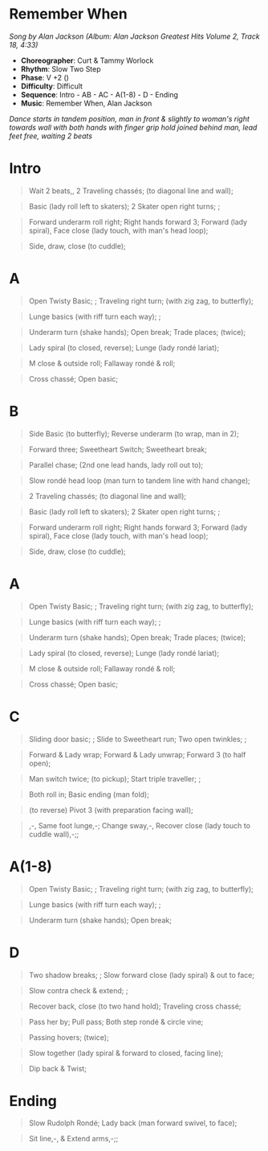 # Remember When
*Song by Alan Jackson (Album: Alan Jackson Greatest Hits Volume 2, Track 18, 4:33)*

* **Choreographer**: Curt & Tammy Worlock
* **Rhythm**: Slow Two Step
* **Phase**: V +2 ()
* **Difficulty**: Difficult
* **Sequence**: Intro - AB - AC - A(1-8) - D - Ending
* **Music**: Remember When, Alan Jackson

*Dance starts in tandem position, man in front & slightly to woman's right towards wall with both hands with finger grip hold joined behind man, lead feet free, waiting 2 beats*

# Intro

> Wait 2 beats,, 2 Traveling chassés; (to diagonal line and wall);

> Basic (lady roll left to skaters); 2 Skater open right turns; ;

> Forward underarm roll right; Right hands forward 3; Forward (lady spiral), Face close (lady touch, with man's head loop);

> Side, draw, close (to cuddle);

# A

> Open Twisty Basic; ; Traveling right turn; (with zig zag, to butterfly);

> Lunge basics (with riff turn each way); ;

> Underarm turn (shake hands); Open break; Trade places; (twice);

> Lady spiral (to closed, reverse); Lunge (lady rondé lariat);

> M close & outside roll; Fallaway rondé & roll;

> Cross chassé; Open basic;

# B

> Side Basic (to butterfly); Reverse underarm (to wrap, man in 2);

> Forward  three; Sweetheart Switch; Sweetheart break;

> Parallel chase; (2nd one lead hands, lady roll out to);

> Slow rondé head loop (man turn to tandem line with hand change);

> 2 Traveling chassés; (to diagonal line and wall);

> Basic (lady roll left to skaters); 2 Skater open right turns; ;

> Forward underarm roll right; Right hands forward 3; Forward (lady spiral), Face close (lady touch, with man's head loop);

> Side, draw, close (to cuddle);

# A

> Open Twisty Basic; ; Traveling right turn; (with zig zag, to butterfly);

> Lunge basics (with riff turn each way); ;

> Underarm turn (shake hands); Open break; Trade places; (twice);

> Lady spiral (to closed, reverse); Lunge (lady rondé lariat);

> M close & outside roll; Fallaway rondé & roll;

> Cross chassé; Open basic;

# C

> Sliding door basic; ; Slide to Sweetheart run; Two open twinkles; ;

> Forward & Lady wrap; Forward & Lady unwrap; Forward 3 (to half open);

> Man switch twice; (to pickup); Start triple traveller; ;

> Both roll in; Basic ending (man fold);

> (to reverse) Pivot 3 (with preparation facing wall);

> ,-, Same foot lunge,-; Change sway,-, Recover close (lady touch to cuddle wall),-;;

# A(1-8)

> Open Twisty Basic; ; Traveling right turn; (with zig zag, to butterfly);

> Lunge basics (with riff turn each way); ;

> Underarm turn (shake hands); Open break;

# D

> Two shadow breaks; ; Slow forward close (lady spiral) & out to face;

> Slow contra check & extend; ;

> Recover back, close (to two hand hold); Traveling cross chassé;

> Pass her by; Pull pass; Both step rondé & circle vine;

> Passing hovers; (twice);

> Slow together (lady spiral & forward to closed, facing line);

> Dip back & Twist;

# Ending

> Slow Rudolph Rondé; Lady back (man forward swivel, to face);

> Sit line,-, & Extend arms,-;;

<meta name="x:audio-file" content="a/Alan Jackson/Alan Jackson - 34 Number Ones (disc 2)/Alan Jackson - Remember When.mp3">